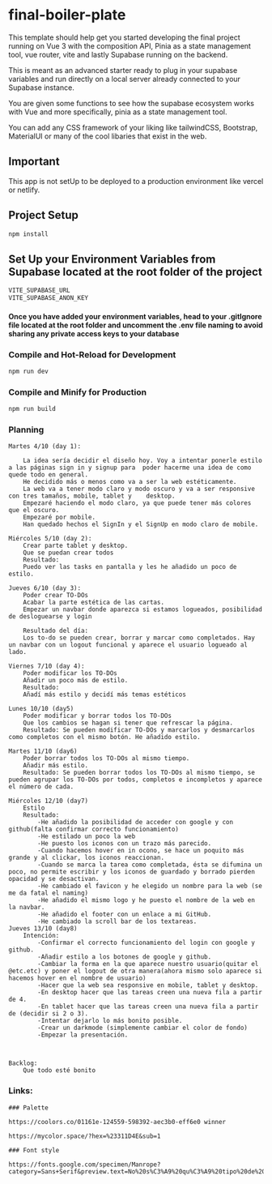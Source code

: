# final-boiler-plate

This template should help get you started developing the final project running on Vue 3 with the composition API, Pinia as a state management tool, vue router, vite and lastly Supabase running on the backend.

This is meant as an advanced starter ready to plug in your supabase variables and run directly on a local server already connected to your Supabase instance.

You are given some functions to see how the supabase ecosystem works with Vue and more specifically, pinia as a state management tool.

You can add any CSS framework of your liking like tailwindCSS, Bootstrap, MaterialUI or many of the cool libaries that exist in the web.

## Important

This app is not setUp to be deployed to a production environment like vercel or netlify.

## Project Setup

```sh
npm install
```

## Set Up your Environment Variables from Supabase located at the root folder of the project

```sh
VITE_SUPABASE_URL
VITE_SUPABASE_ANON_KEY
```

#### Once you have added your environment variables, head to your .gitIgnore file located at the root folder and uncomment the .env file naming to avoid sharing any private access keys to your database

### Compile and Hot-Reload for Development

```sh
npm run dev
```

### Compile and Minify for Production

```sh
npm run build
```

### Planning

    Martes 4/10 (day 1):

        La idea sería decidir el diseño hoy. Voy a intentar ponerle estilo a las páginas sign in y signup para  poder hacerme una idea de como quede todo en general.
        He decidido más o menos como va a ser la web estéticamente.
        La web va a tener modo claro y modo oscuro y va a ser responsive con tres tamaños, mobile, tablet y    desktop.
        Empezaré haciendo el modo claro, ya que puede tener más colores que el oscuro.
        Empezaré por mobile.
        Han quedado hechos el SignIn y el SignUp en modo claro de mobile.

    Miércoles 5/10 (day 2):
        Crear parte tablet y desktop.
        Que se puedan crear todos
        Resultado:
        Puedo ver las tasks en pantalla y les he añadido un poco de estilo.

    Jueves 6/10 (day 3):
        Poder crear TO-DOs
        Acabar la parte estética de las cartas.
        Empezar un navbar donde aparezca si estamos logueados, posibilidad de desloguearse y login

        Resultado del día:
        Los to-do se pueden crear, borrar y marcar como completados. Hay un navbar con un logout funcional y aparece el usuario logueado al lado.

    Viernes 7/10 (day 4):
        Poder modificar los TO-DOs
        Añadir un poco más de estilo.
        Resultado:
        Añadí más estilo y decidí más temas estéticos

    Lunes 10/10 (day5)
        Poder modificar y borrar todos los TO-DOs
        Que los cambios se hagan si tener que refrescar la página.
        Resultado: Se pueden modificar TO-DOs y marcarlos y desmarcarlos como completos con el mismo botón. He añadido estilo.

    Martes 11/10 (day6)
        Poder borrar todos los TO-DOs al mismo tiempo.
        Añadir más estilo.
        Resultado: Se pueden borrar todos los TO-DOs al mismo tiempo, se pueden agrupar los TO-DOs por todos, completos e incompletos y aparece el número de cada.

    Miércoles 12/10 (day7)
        Estilo
        Resultado:
            -He añadido la posibilidad de acceder con google y con github(falta confirmar correcto funcionamiento)
            -He estilado un poco la web
            -He puesto los iconos con un trazo más parecido.
            -Cuando hacemos hover en in ocono, se hace un poquito más grande y al clickar, los iconos reaccionan.
            -Cuando se marca la tarea como completada, ésta se difumina un poco, no permite escribir y los iconos de guardado y borrado pierden opacidad y se desactivan.
            -He cambiado el favicon y he elegido un nombre para la web (se me da fatal el naming)
            -He añadido el mismo logo y he puesto el nombre de la web en la navbar.
            -He añadido el footer con un enlace a mi GitHub.
            -He cambiado la scroll bar de los textareas.
    Jueves 13/10 (day8)
        Intención:
            -Confirmar el correcto funcionamiento del login con google y github.
            -Añadir estilo a los botones de google y github.
            -Cambiar la forma en la que aparece nuestro usuario(quitar el @etc.etc) y poner el logout de otra manera(ahora mismo solo aparece si hacemos hover en el nombre de usuario)
            -Hacer que la web sea responsive en mobile, tablet y desktop.
            -En desktop hacer que las tareas creen una nueva fila a partir de 4.
            -En tablet hacer que las tareas creen una nueva fila a partir de (decidir si 2 o 3).
            -Intentar dejarlo lo más bonito posible.
            -Crear un darkmode (simplemente cambiar el color de fondo)
            -Empezar la presentación.



    Backlog:
        Que todo esté bonito

### Links:

    ### Palette

    https://coolors.co/01161e-124559-598392-aec3b0-eff6e0 winner

    https://mycolor.space/?hex=%23311D4E&sub=1

    ### Font style

    https://fonts.google.com/specimen/Manrope?category=Sans+Serif&preview.text=No%20s%C3%A9%20qu%C3%A9%20tipo%20de%20letra%20quiero,%20a%20ver%20como%20quedan%20escritas%20varias%20l%C3%ADneas,%20con%20palabras%20con%20t%C3%ADldes,%20en%20catal%C3%A1n%20Con%20May%C3%BAsculas,%20etc.&preview.text_type=custom
